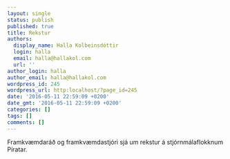 ```yaml
---
layout: single
status: publish
published: true
title: Rekstur
authors:
  display_name: Halla Kolbeinsdóttir
  login: halla
  email: halla@hallakol.com
  url: ''
author_login: halla
author_email: halla@hallakol.com
wordpress_id: 245
wordpress_url: http:localhost/?page_id=245
date: '2016-05-11 22:59:09 +0200'
date_gmt: '2016-05-11 22:59:09 +0200'
categories: []
tags: []
comments: []
---
```

<p>Framkvæmdaráð og framkvæmdastjóri sjá um rekstur á stjórnmálaflokknum Píratar.</p>
